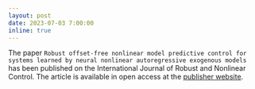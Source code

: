 ```yaml
---
layout: post
date: 2023-07-03 7:00:00
inline: true
---
```


The paper `Robust offset-free nonlinear model predictive control for systems learned by neural nonlinear autoregressive exogenous models` has been published on the International Journal of Robust and Nonlinear Control. 
The article is available in open access at the [publisher website](https://onlinelibrary.wiley.com/doi/10.1002/rnc.6883).
